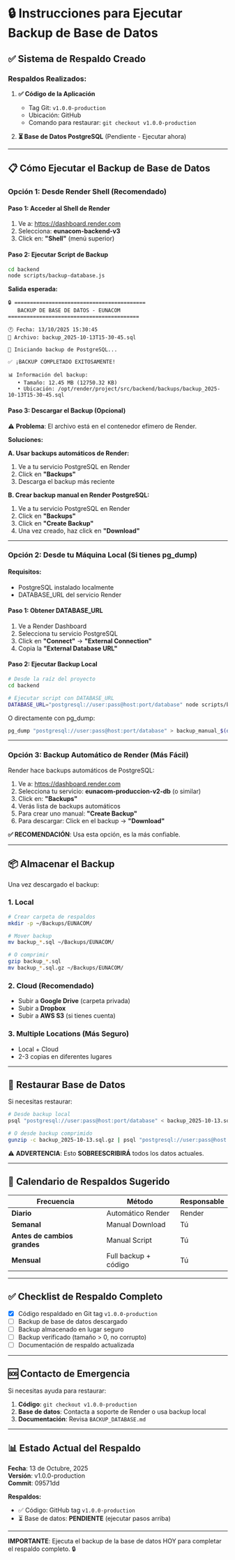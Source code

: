 # 🔒 Instrucciones para Ejecutar Backup de Base de Datos

## ✅ Sistema de Respaldo Creado

### Respaldos Realizados:

1. **✅ Código de la Aplicación**
   - Tag Git: `v1.0.0-production`
   - Ubicación: GitHub
   - Comando para restaurar: `git checkout v1.0.0-production`

2. **⏳ Base de Datos PostgreSQL** (Pendiente - Ejecutar ahora)

---

## 📋 Cómo Ejecutar el Backup de Base de Datos

### Opción 1: Desde Render Shell (Recomendado)

#### Paso 1: Acceder al Shell de Render

1. Ve a: https://dashboard.render.com
2. Selecciona: **eunacom-backend-v3**
3. Click en: **"Shell"** (menú superior)

#### Paso 2: Ejecutar Script de Backup

```bash
cd backend
node scripts/backup-database.js
```

**Salida esperada:**
```
🔒 ==========================================
   BACKUP DE BASE DE DATOS - EUNACOM
==========================================

🕐 Fecha: 13/10/2025 15:30:45
📁 Archivo: backup_2025-10-13T15-30-45.sql

🔄 Iniciando backup de PostgreSQL...

✅ ¡BACKUP COMPLETADO EXITOSAMENTE!

📊 Información del backup:
   • Tamaño: 12.45 MB (12750.32 KB)
   • Ubicación: /opt/render/project/src/backend/backups/backup_2025-10-13T15-30-45.sql
```

#### Paso 3: Descargar el Backup (Opcional)

⚠️ **Problema**: El archivo está en el contenedor efímero de Render.

**Soluciones:**

**A. Usar backups automáticos de Render:**
1. Ve a tu servicio PostgreSQL en Render
2. Click en **"Backups"**
3. Descarga el backup más reciente

**B. Crear backup manual en Render PostgreSQL:**
1. Ve a tu servicio PostgreSQL en Render
2. Click en **"Backups"**
3. Click en **"Create Backup"**
4. Una vez creado, haz click en **"Download"**

---

### Opción 2: Desde tu Máquina Local (Si tienes pg_dump)

#### Requisitos:
- PostgreSQL instalado localmente
- DATABASE_URL del servicio Render

#### Paso 1: Obtener DATABASE_URL

1. Ve a Render Dashboard
2. Selecciona tu servicio PostgreSQL
3. Click en **"Connect"** → **"External Connection"**
4. Copia la **"External Database URL"**

#### Paso 2: Ejecutar Backup Local

```bash
# Desde la raíz del proyecto
cd backend

# Ejecutar script con DATABASE_URL
DATABASE_URL="postgresql://user:pass@host:port/database" node scripts/backup-database.js
```

O directamente con pg_dump:

```bash
pg_dump "postgresql://user:pass@host:port/database" > backup_manual_$(date +%Y%m%d_%H%M%S).sql
```

---

### Opción 3: Backup Automático de Render (Más Fácil)

Render hace backups automáticos de PostgreSQL:

1. Ve a: https://dashboard.render.com
2. Selecciona tu servicio: **eunacom-produccion-v2-db** (o similar)
3. Click en: **"Backups"**
4. Verás lista de backups automáticos
5. Para crear uno manual: **"Create Backup"**
6. Para descargar: Click en el backup → **"Download"**

**✅ RECOMENDACIÓN**: Usa esta opción, es la más confiable.

---

## 📦 Almacenar el Backup

Una vez descargado el backup:

### 1. Local
```bash
# Crear carpeta de respaldos
mkdir -p ~/Backups/EUNACOM/

# Mover backup
mv backup_*.sql ~/Backups/EUNACOM/

# O comprimir
gzip backup_*.sql
mv backup_*.sql.gz ~/Backups/EUNACOM/
```

### 2. Cloud (Recomendado)
- Subir a **Google Drive** (carpeta privada)
- Subir a **Dropbox**
- Subir a **AWS S3** (si tienes cuenta)

### 3. Multiple Locations (Más Seguro)
- Local + Cloud
- 2-3 copias en diferentes lugares

---

## 🔄 Restaurar Base de Datos

Si necesitas restaurar:

```bash
# Desde backup local
psql "postgresql://user:pass@host:port/database" < backup_2025-10-13.sql

# O desde backup comprimido
gunzip -c backup_2025-10-13.sql.gz | psql "postgresql://user:pass@host:port/database"
```

⚠️ **ADVERTENCIA**: Esto **SOBREESCRIBIRÁ** todos los datos actuales.

---

## 📅 Calendario de Respaldos Sugerido

| Frecuencia | Método | Responsable |
|------------|--------|-------------|
| **Diario** | Automático Render | Render |
| **Semanal** | Manual Download | Tú |
| **Antes de cambios grandes** | Manual Script | Tú |
| **Mensual** | Full backup + código | Tú |

---

## ✅ Checklist de Respaldo Completo

- [x] Código respaldado en Git tag `v1.0.0-production`
- [ ] Backup de base de datos descargado
- [ ] Backup almacenado en lugar seguro
- [ ] Backup verificado (tamaño > 0, no corrupto)
- [ ] Documentación de respaldo actualizada

---

## 🆘 Contacto de Emergencia

Si necesitas ayuda para restaurar:

1. **Código**: `git checkout v1.0.0-production`
2. **Base de datos**: Contacta a soporte de Render o usa backup local
3. **Documentación**: Revisa `BACKUP_DATABASE.md`

---

## 📊 Estado Actual del Respaldo

**Fecha**: 13 de Octubre, 2025  
**Versión**: v1.0.0-production  
**Commit**: 09571dd  

**Respaldos:**
- ✅ Código: GitHub tag `v1.0.0-production`
- ⏳ Base de datos: **PENDIENTE** (ejecutar pasos arriba)

---

**IMPORTANTE**: Ejecuta el backup de la base de datos HOY para completar el respaldo completo. 🔒


